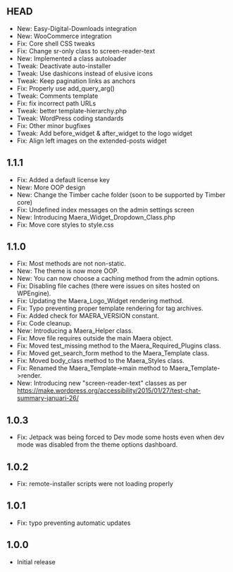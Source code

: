 ## HEAD

* New: Easy-Digital-Downloads integration
* New: WooCommerce integration
* Fix: Core shell CSS tweaks
* Fix: Change sr-only class to screen-reader-text
* New: Implemented a class autoloader
* Tweak: Deactivate auto-installer
* Tweak: Use dashicons instead of elusive icons
* Tweak: Keep pagination links as anchors
* Fix: Properly use add_query_arg()
* Tweak: Comments template
* Fix: fix incorrect path URLs
* Tweak: better template-hierarchy.php
* Tweak: WordPress coding standards
* Fix: Other minor bugfixes
* Tweak: Add before_widget & after_widget to the logo widget
* Fix: Align left images on the extended-posts widget

## 1.1.1

* Fix: Added a default license key
* New: More OOP design
* New: Change the Timber cache folder (soon to be supported by Timber core)
* Fix: Undefined index messages on the admin settings screen
* New: Introducing Maera_Widget_Dropdown_Class.php
* Fix: Move core styles to style.css

## 1.1.0

* Fix: Most methods are not non-static.
* New: The theme is now more OOP.
* New: You can now choose a caching method from the admin options.
* Fix: Disabling file caches (there were issues on sites hosted on WPEngine).
* Fix: Updating the Maera_Logo_Widget rendering method.
* Fix: Typo preventing proper template rendering for tag archives.
* Fix: Added check for MAERA_VERSION constant.
* Fix: Code cleanup.
* New: Introducing a Maera_Helper class.
* Fix: Move file requires outside the main Maera object.
* Fix: Moved test_missing method to the Maera_Required_Plugins class.
* Fix: Moved get_search_form method to the Maera_Template class.
* Fix: Moved body_class method to the Maera_Styles class.
* Fix: Renamed the Maera_Template->main method to Maera_Template->render.
* New: Introducing new "screen-reader-text" classes as per https://make.wordpress.org/accessibility/2015/01/27/test-chat-summary-januari-26/

## 1.0.3

* Fix: Jetpack was being forced to Dev mode some hosts even when dev mode was disabled from the theme options dashboard.

## 1.0.2

* Fix: remote-installer scripts were not loading properly

## 1.0.1

* Fix: typo preventing automatic updates

## 1.0.0

* Initial release

